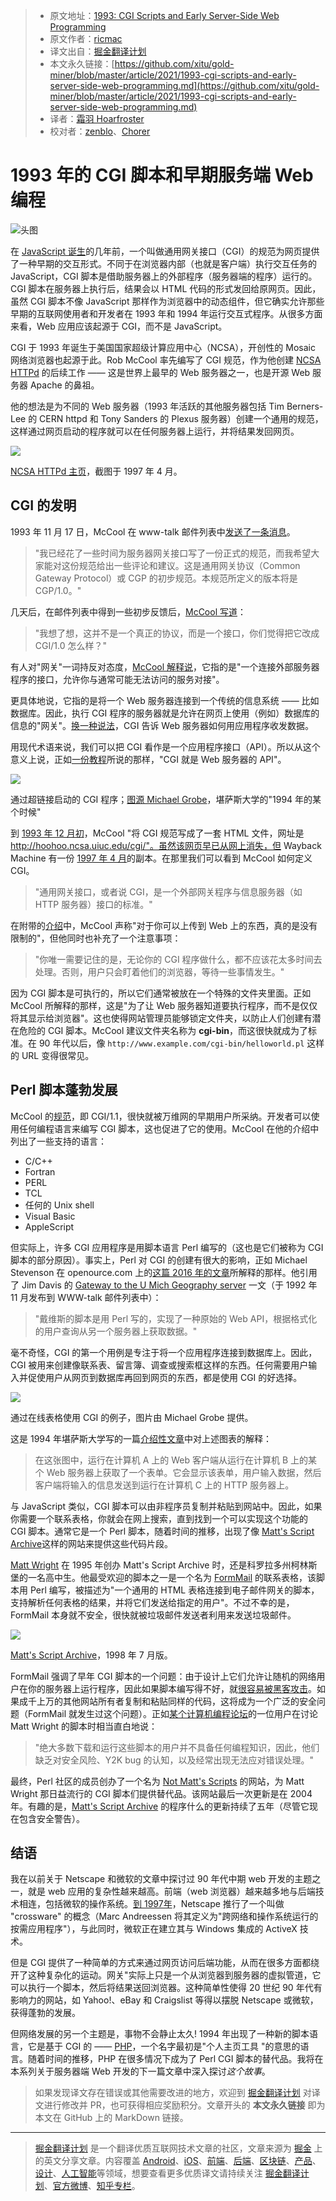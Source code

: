 > * 原文地址：[1993: CGI Scripts and Early Server-Side Web Programming](https://webdevelopmenthistory.com/1993-cgi-scripts-and-early-server-side-web-programming/)
> * 原文作者：[ricmac](https://webdevelopmenthistory.com/author/richardricmac-org/)
> * 译文出自：[掘金翻译计划](https://github.com/xitu/gold-miner)
> * 本文永久链接：[https://github.com/xitu/gold-miner/blob/master/article/2021/1993-cgi-scripts-and-early-server-side-web-programming.md](https://github.com/xitu/gold-miner/blob/master/article/2021/1993-cgi-scripts-and-early-server-side-web-programming.md)
> * 译者：[霜羽 Hoarfroster](https://github.com/PassionPenguin)
> * 校对者：[zenblo](https://github.com/zenblo)、[Chorer](https://github.com/Chorer)

# 1993 年的 CGI 脚本和早期服务端 Web 编程

![头图](https://webdevelopmenthistory.com/wp-content/uploads/2021/03/1993_cgi_mosaic.jpg)

在 [JavaScript 诞生](https://webdevelopmenthistory.com/1995-the-birth-of-javascript/)的几年前，一个叫做通用网关接口（CGI）的规范为网页提供了一种早期的交互形式。不同于在浏览器内部（也就是客户端）执行交互任务的 JavaScript，CGI 脚本是借助服务器上的外部程序（服务器端的程序）运行的。CGI 脚本在服务器上执行后，结果会以 HTML 代码的形式发回给原网页。因此，虽然 CGI 脚本不像 JavaScript 那样作为浏览器中的动态组件，但它确实允许那些早期的互联网使用者和开发者在 1993 年和 1994 年运行交互式程序。从很多方面来看，Web 应用应该起源于 CGI，而不是 JavaScript。

CGI 于 1993 年诞生于美国国家超级计算应用中心（NCSA），开创性的 Mosaic 网络浏览器也起源于此。Rob McCool 率先编写了 CGI 规范，作为他创建 [NCSA HTTPd](https://en.wikipedia.org/wiki/NCSA_HTTPd) 的后续工作 —— 这是世界上最早的 Web 服务器之一，也是开源 Web 服务器 Apache 的鼻祖。

他的想法是为不同的 Web 服务器（1993 年活跃的其他服务器包括 Tim Berners-Lee 的 CERN httpd 和 Tony Sanders 的 Plexus 服务器）创建一个通用的规范，这样通过网页启动的程序就可以在任何服务器上运行，并将结果发回网页。

![](https://webdevelopmenthistory.com/wp-content/uploads/2021/03/ncsa_http_homepage_april97-1024x704.jpg)

[NCSA HTTPd 主页](https://web.archive.org/web/19970414055941/http://hoohoo.ncsa.uiuc.edu/)，截图于 1997 年 4 月。

## CGI 的发明

1993 年 11 月 17 日，McCool 在 www-talk 邮件列表中[发送了一条消息](http://1997.webhistory.org/www.lists/www-talk.1993q4/0518.html)。

> "我已经花了一些时间为服务器网关接口写了一份正式的规范，而我希望大家能对这份规范给出一些评论和建议。这是通用网关协议（Common Gateway Protocol）或 CGP 的初步规范。本规范所定义的版本将是 CGP/1.0。"

几天后，在邮件列表中得到一些初步反馈后，[McCool 写道](http://1997.webhistory.org/www.lists/www-talk.1993q4/0540.html)：

> "我想了想，这并不是一个真正的协议，而是一个接口，你们觉得把它改成 CGI/1.0 怎么样？"

有人对"网关"一词持反对态度，[McCool 解释说](http://1997.webhistory.org/www.lists/www-talk.1993q4/0563.html)，它指的是"一个连接外部服务器程序的接口，允许你与通常可能无法访问的服务对接"。

更具体地说，它指的是将一个 Web 服务器连接到一个传统的信息系统 —— 比如数据库。因此，执行 CGI 程序的服务器就是允许在网页上使用（例如）数据库的信息的"网关"。[换一种说法](https://stackoverflow.com/questions/2089271/what-is-common-gateway-interface-cgi)，CGI 告诉 Web 服务器如何用应用程序收发数据。

用现代术语来说，我们可以把 CGI 看作是一个应用程序接口（API）。所以从这个意义上说，正如[一份教程](http://www.whizkidtech.redprince.net/cgi-bin/tutorial)所说的那样，"CGI 就是 Web 服务器的 API"。

![](https://webdevelopmenthistory.com/wp-content/uploads/2021/03/cgi1-1024x733.png)

通过超链接启动的 CGI 程序；[图源 Michael Grobe](http://condor.cc.ku.edu/~grobe/docs/forms-intro.shtml)，堪萨斯大学的"1994 年的某个时候"

到 [1993 年 12 月初](http://1997.webhistory.org/www.lists/www-talk.1993q4/0685.html)，McCool "将 CGI 规范写成了一套 HTML 文件，网址是 http://hoohoo.ncsa.uiuc.edu/cgi/"。虽然该网页早已从网上消失，但 Wayback Machine 有一份 [1997 年 4 月](https://web.archive.org/web/19970414060000/http://hoohoo.ncsa.uiuc.edu/cgi/)的副本。在那里我们可以看到 McCool 如何定义 CGI。

> "通用网关接口，或者说 CGI，是一个外部网关程序与信息服务器（如 HTTP 服务器）接口的标准。"

在附带的[介绍](https://web.archive.org/web/19971210170704/http://hoohoo.ncsa.uiuc.edu/cgi/intro.html)中，McCool 声称"对于你可以上传到 Web 上的东西，真的是没有限制的"，但他同时也补充了一个注意事项：

> "你唯一需要记住的是，无论你的 CGI 程序做什么，都不应该花太多时间去处理。否则，用户只会盯着他们的浏览器，等待一些事情发生。"

因为 CGI 脚本是可执行的，所以它们通常被放在一个特殊的文件夹里面。正如 McCool 所解释的那样，这是"为了让 Web 服务器知道要执行程序，而不是仅仅将其显示给浏览器"。这也使得网站管理员能够锁定文件夹，以防止人们创建有潜在危险的 CGI 脚本。McCool 建议文件夹名称为 **cgi-bin**，而这很快就成为了标准。在 90 年代以后，像 `http://www.example.com/cgi-bin/helloworld.pl` 这样的 URL 变得很常见。

## Perl 脚本蓬勃发展

McCool 的[规范](https://web.archive.org/web/19971210170807/http://hoohoo.ncsa.uiuc.edu/cgi/interface.html)，即 CGI/1.1，很快就被万维网的早期用户所采纳。开发者可以使用任何编程语言来编写 CGI 脚本，这也促进了它的使用。McCool 在他的介绍中列出了一些支持的语言：

- C/C++
- Fortran
- PERL
- TCL
- 任何的 Unix shell
- Visual Basic
- AppleScript

但实际上，许多 CGI 应用程序是用脚本语言 Perl 编写的（这也是它们被称为 CGI 脚本的部分原因）。事实上，Perl 对 CGI 的创建有很大的影响，正如 Michael Stevenson 在 openource.com 上的[这篇 2016 年的文章](https://opensource.com/life/16/11/perl-and-birth-dynamic-web)所解释的那样。他引用了 Jim Davis 的 [Gateway to the U Mich Geography server](https://lists.w3.org/Archives/Public/www-talk/1992NovDec/0060.html) 一文（于 1992 年 11 月发布到 WWW-talk 邮件列表中）：

> "戴维斯的脚本是用 Perl 写的，实现了一种原始的 Web API，根据格式化的用户查询从另一个服务器上获取数据。"

毫不奇怪，CGI 的第一个用例是专注于将一个应用程序连接到数据库上。因此，CGI 被用来创建像联系表、留言簿、调查或搜索框这样的东西。任何需要用户输入并促使用户从网页到数据库再回到网页的东西，都是使用 CGI 的好选择。

![](https://webdevelopmenthistory.com/wp-content/uploads/2021/03/cgi2-1024x742.png)

通过在线表格使用 CGI 的例子，图片由 Michael Grobe 提供。

这是 1994 年堪萨斯大学写的一篇[介绍性文章](http://condor.cc.ku.edu/~grobe/docs/forms-intro.shtml)中对上述图表的解释：

> 在这张图中，运行在计算机 A 上的 Web 客户端从运行在计算机 B 上的某个 Web 服务器上获取了一个表单。它会显示该表单，用户输入数据，然后客户端将输入的信息发送到运行在计算机 C 上的 HTTP 服务器上。

与 JavaScript 类似，CGI 脚本可以由非程序员复制并粘贴到网站中。因此，如果你需要一个联系表格，你就会在网上搜索，直到找到一个可以实现这个功能的 CGI 脚本。通常它是一个 Perl 脚本，随着时间的推移，出现了像 [Matt's Script Archive](https://web.archive.org/web/19980709151514/http://scriptarchive.com/)这样的网站来提供这些代码片段。

[Matt Wright](https://web.archive.org/web/19970130232402/http://www.worldwidemart.com/mattw/) 在 1995 年创办 Matt's Script Archive 时，还是科罗拉多州柯林斯堡的一名高中生。他最受欢迎的脚本之一是一个名为 [FormMail](http://www.scriptarchive.com/formmail.html) 的联系表格，该脚本用 Perl 编写，被描述为"一个通用的 HTML 表格连接到电子邮件网关的脚本，支持解析任何表格的结果，并将它们发送给指定的用户"。不过不幸的是，FormMail 本身就不安全，很快就被垃圾邮件发送者利用来发送垃圾邮件。

![](https://webdevelopmenthistory.com/wp-content/uploads/2021/03/matts_script_archive98-1024x754.jpg)

[Matt's Script Archive](https://web.archive.org/web/19980709151514/http://scriptarchive.com/)，1998 年 7 月版。

FormMail 强调了早年 CGI 脚本的一个问题：由于设计上它们允许让随机的网络用户在你的服务器上运行程序，因此如果脚本编写得不好，就[很容易被黑客攻击](https://web.archive.org/web/20020221182749/http://datacreek.net/webgear/tips/fmailspam.html)。如果成千上万的其他网站所有者复制和粘贴同样的代码，这将成为一个广泛的安全问题（FormMail 就发生过这个问题）。正如[某个计算机编程论坛](http://computer-programming-forum.com/53-perl/f47edf76a5dbbfa4.htm)的一位用户在讨论 Matt Wright 的脚本时相当直白地说：

> "绝大多数下载和运行这些脚本的用户并不具备任何编程知识，因此，他们缺乏对安全风险、Y2K bug 的认知，以及经常出现无法应对错误处理。"

最终，Perl 社区的成员创办了一个名为 [Not Matt's Scripts](http://nms-cgi.sourceforge.net/) 的网站，为 Matt Wright 那日益流行的 CGI 脚本们提供替代品。该网站最后一次更新是在 2004 年。有趣的是，[Matt's Script Archive](http://www.scriptarchive.com/) 的程序什么的更新持续了五年（尽管它现在包含安全警告）。

## 结语

我在以前关于 Netscape 和微软的文章中探讨过 90 年代中期 web 开发的主题之一，就是 web 应用的复杂性越来越高。前端（web 浏览器）越来越多地与后端技术相连，包括微软的操作系统。[到 1997年](https://webdevelopmenthistory.com/1997-netscape-crossware-vs-the-windows-web/)，Netscape 推行了一个叫做 "crossware" 的概念（Marc Andreessen 将其定义为"跨网络和操作系统运行的按需应用程序"），与此同时，微软正在建立其与 Windows 集成的 ActiveX 技术。

但是 CGI 提供了一种简单的方式来通过网页访问后端功能，从而在很多方面都绕开了这种复杂化的运动。网关"实际上只是一个从浏览器到服务器的虚拟管道，它可以执行一个脚本，然后将结果送回浏览器。这种简单性使得 20 世纪 90 年代有影响力的网站，如 Yahoo!、eBay 和 Craigslist 等得以摆脱 Netscape 或微软，获得蓬勃的发展。

但网络发展的另一个主题是，事物不会静止太久! 1994 年出现了一种新的脚本语言，它是基于 CGI 的 —— [PHP](https://www.php.net/manual/en/history.php.php)，一个名字最初是"个人主页工具 "的意思的语言。随着时间的推移，PHP 在很多情况下成为了 Perl CGI 脚本的替代品。我将在本系列关于服务器端 Web 开发的下一篇文章中深入探讨*这个故事*。

> 如果发现译文存在错误或其他需要改进的地方，欢迎到 [掘金翻译计划](https://github.com/xitu/gold-miner) 对译文进行修改并 PR，也可获得相应奖励积分。文章开头的 **本文永久链接** 即为本文在 GitHub 上的 MarkDown 链接。

---

> [掘金翻译计划](https://github.com/xitu/gold-miner) 是一个翻译优质互联网技术文章的社区，文章来源为 [掘金](https://juejin.im) 上的英文分享文章。内容覆盖 [Android](https://github.com/xitu/gold-miner#android)、[iOS](https://github.com/xitu/gold-miner#ios)、[前端](https://github.com/xitu/gold-miner#前端)、[后端](https://github.com/xitu/gold-miner#后端)、[区块链](https://github.com/xitu/gold-miner#区块链)、[产品](https://github.com/xitu/gold-miner#产品)、[设计](https://github.com/xitu/gold-miner#设计)、[人工智能](https://github.com/xitu/gold-miner#人工智能)等领域，想要查看更多优质译文请持续关注 [掘金翻译计划](https://github.com/xitu/gold-miner)、[官方微博](http://weibo.com/juejinfanyi)、[知乎专栏](https://zhuanlan.zhihu.com/juejinfanyi)。
